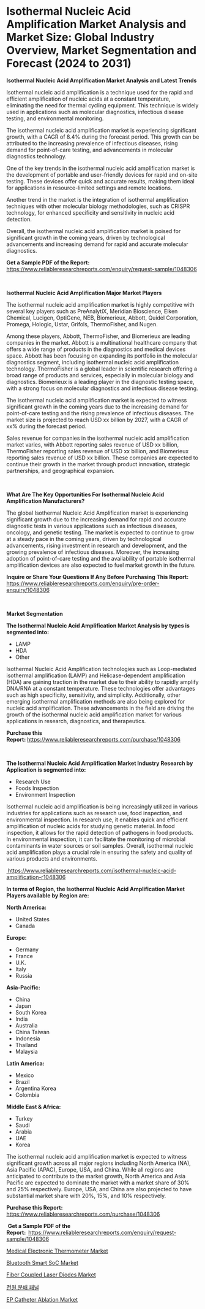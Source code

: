 <p><h1>Isothermal Nucleic Acid Amplification Market Analysis and Market Size: Global Industry Overview, Market Segmentation and Forecast (2024 to 2031)</h1></p><p><strong>Isothermal Nucleic Acid Amplification Market Analysis and Latest Trends</strong></p>
<p><p>Isothermal nucleic acid amplification is a technique used for the rapid and efficient amplification of nucleic acids at a constant temperature, eliminating the need for thermal cycling equipment. This technique is widely used in applications such as molecular diagnostics, infectious disease testing, and environmental monitoring.</p><p>The isothermal nucleic acid amplification market is experiencing significant growth, with a CAGR of 8.4% during the forecast period. This growth can be attributed to the increasing prevalence of infectious diseases, rising demand for point-of-care testing, and advancements in molecular diagnostics technology.</p><p>One of the key trends in the isothermal nucleic acid amplification market is the development of portable and user-friendly devices for rapid and on-site testing. These devices offer quick and accurate results, making them ideal for applications in resource-limited settings and remote locations.</p><p>Another trend in the market is the integration of isothermal amplification techniques with other molecular biology methodologies, such as CRISPR technology, for enhanced specificity and sensitivity in nucleic acid detection.</p><p>Overall, the isothermal nucleic acid amplification market is poised for significant growth in the coming years, driven by technological advancements and increasing demand for rapid and accurate molecular diagnostics.</p></p>
<p><strong>Get a Sample PDF of the Report:&nbsp;</strong> <a href="https://www.reliableresearchreports.com/enquiry/request-sample/1048306">https://www.reliableresearchreports.com/enquiry/request-sample/1048306</a></p>
<p>&nbsp;</p>
<p><strong>Isothermal Nucleic Acid Amplification Major Market Players</strong></p>
<p><p>The isothermal nucleic acid amplification market is highly competitive with several key players such as PreAnalytiX, Meridian Bioscience, Eiken Chemical, Lucigen, OptiGene, NEB, Biomerieux, Abbott, Quidel Corporation, Promega, Hologic, Ustar, Grifols, ThermoFisher, and Nugen.</p><p>Among these players, Abbott, ThermoFisher, and Biomerieux are leading companies in the market. Abbott is a multinational healthcare company that offers a wide range of products in the diagnostics and medical devices space. Abbott has been focusing on expanding its portfolio in the molecular diagnostics segment, including isothermal nucleic acid amplification technology. ThermoFisher is a global leader in scientific research offering a broad range of products and services, especially in molecular biology and diagnostics. Biomerieux is a leading player in the diagnostic testing space, with a strong focus on molecular diagnostics and infectious disease testing.</p><p>The isothermal nucleic acid amplification market is expected to witness significant growth in the coming years due to the increasing demand for point-of-care testing and the rising prevalence of infectious diseases. The market size is projected to reach USD xx billion by 2027, with a CAGR of xx% during the forecast period.</p><p>Sales revenue for companies in the isothermal nucleic acid amplification market varies, with Abbott reporting sales revenue of USD xx billion, ThermoFisher reporting sales revenue of USD xx billion, and Biomerieux reporting sales revenue of USD xx billion. These companies are expected to continue their growth in the market through product innovation, strategic partnerships, and geographical expansion.</p></p>
<p>&nbsp;</p>
<p><strong>What Are The Key Opportunities For Isothermal Nucleic Acid Amplification Manufacturers?</strong></p>
<p><p>The global Isothermal Nucleic Acid Amplification market is experiencing significant growth due to the increasing demand for rapid and accurate diagnostic tests in various applications such as infectious diseases, oncology, and genetic testing. The market is expected to continue to grow at a steady pace in the coming years, driven by technological advancements, rising investment in research and development, and the growing prevalence of infectious diseases. Moreover, the increasing adoption of point-of-care testing and the availability of portable isothermal amplification devices are also expected to fuel market growth in the future.</p></p>
<p><strong>Inquire or Share Your Questions If Any Before Purchasing This Report:</strong> <a href="https://www.reliableresearchreports.com/enquiry/pre-order-enquiry/1048306">https://www.reliableresearchreports.com/enquiry/pre-order-enquiry/1048306</a></p>
<p>&nbsp;</p>
<p><strong>Market Segmentation</strong></p>
<p><strong>The Isothermal Nucleic Acid Amplification Market Analysis by types is segmented into:</strong></p>
<p><ul><li>LAMP</li><li>HDA</li><li>Other</li></ul></p>
<p><p>Isothermal Nucleic Acid Amplification technologies such as Loop-mediated isothermal amplification (LAMP) and Helicase-dependent amplification (HDA) are gaining traction in the market due to their ability to rapidly amplify DNA/RNA at a constant temperature. These technologies offer advantages such as high specificity, sensitivity, and simplicity. Additionally, other emerging isothermal amplification methods are also being explored for nucleic acid amplification. These advancements in the field are driving the growth of the isothermal nucleic acid amplification market for various applications in research, diagnostics, and therapeutics.</p></p>
<p><strong>Purchase this Report:&nbsp;</strong><a href="https://www.reliableresearchreports.com/purchase/1048306">https://www.reliableresearchreports.com/purchase/1048306</a></p>
<p>&nbsp;</p>
<p><strong>The Isothermal Nucleic Acid Amplification Market Industry Research by Application is segmented into:</strong></p>
<p><ul><li>Research Use</li><li>Foods Inspection</li><li>Environment Inspection</li></ul></p>
<p><p>Isothermal nucleic acid amplification is being increasingly utilized in various industries for applications such as research use, food inspection, and environmental inspection. In research use, it enables quick and efficient amplification of nucleic acids for studying genetic material. In food inspection, it allows for the rapid detection of pathogens in food products. In environmental inspection, it can facilitate the monitoring of microbial contaminants in water sources or soil samples. Overall, isothermal nucleic acid amplification plays a crucial role in ensuring the safety and quality of various products and environments.</p></p>
<p><a href="https://www.reliableresearchreports.com/isothermal-nucleic-acid-amplification-r1048306">&nbsp;https://www.reliableresearchreports.com/isothermal-nucleic-acid-amplification-r1048306</a></p>
<p><strong>In terms of Region, the Isothermal Nucleic Acid Amplification Market Players available by Region are:</strong></p>
<p>
    <p> <strong> North America: </strong>
        <ul>
            <li>United States</li>
            <li>Canada</li>
        </ul>
        </p> 
    <p> <strong> Europe: </strong>
        <ul>
            <li>Germany</li>
            <li>France</li>
            <li>U.K.</li>
            <li>Italy</li>
            <li>Russia</li>
        </ul>
        </p> 
    <p> <strong> Asia-Pacific: </strong>
        <ul>
            <li>China</li>
            <li>Japan</li>
            <li>South Korea</li>
            <li>India</li>
            <li>Australia</li>
            <li>China Taiwan</li>
            <li>Indonesia</li>
            <li>Thailand</li>
            <li>Malaysia</li>
        </ul>
        </p> 
    <p> <strong> Latin America: </strong>
        <ul>
            <li>Mexico</li>
            <li>Brazil</li>
            <li>Argentina Korea</li>
            <li>Colombia</li>
        </ul>
        </p> 
    <p> <strong> Middle East & Africa: </strong>
        <ul>
            <li>Turkey</li>
            <li>Saudi</li>
            <li>Arabia</li>
            <li>UAE</li>
            <li>Korea</li>
        </ul>
    </p>
    </p>
<p><p>The isothermal nucleic acid amplification market is expected to witness significant growth across all major regions including North America (NA), Asia Pacific (APAC), Europe, USA, and China. While all regions are anticipated to contribute to the market growth, North America and Asia Pacific are expected to dominate the market with a market share of 30% and 25% respectively. Europe, USA, and China are also projected to have substantial market share with 20%, 15%, and 10% respectively.</p></p>
<p><strong>Purchase this Report: </strong><a href="https://www.reliableresearchreports.com/purchase/1048306">https://www.reliableresearchreports.com/purchase/1048306</a></p>
<p>&nbsp;<strong>Get a Sample PDF of the Report:&nbsp;&nbsp;</strong><a href="https://www.reliableresearchreports.com/enquiry/request-sample/1048306">https://www.reliableresearchreports.com/enquiry/request-sample/1048306</a></p>
<p><strong></strong></p>
<p><p><a href="https://github.com/carolinehamilton5656/Market-Research-Report-List-1/blob/main/medical-electronic-thermometer-market.md">Medical Electronic Thermometer Market</a></p><p><a href="https://medium.com/@diane.macle6776/global-bluetooth-smart-soc-market-status-2024-2031-and-forecast-by-region-product-end-use-d10ec97dd480">Bluetooth Smart SoC Market</a></p><p><a href="https://medium.com/@trameciabutler41/fiber-coupled-laser-diodes-market-share-and-new-trends-analysis-by-its-type-application-end-use-9374a128c088">Fiber Coupled Laser Diodes Market</a></p><p><a href="https://medium.com/@hossainvi014/%ED%8C%8C%EC%9B%8C-%EB%B6%84%EB%B0%B0-%ED%8C%A8%EB%84%90-%EC%8B%9C%EC%9E%A5-%EA%B0%9C%EC%9A%94-2024%EB%85%84%EB%B6%80%ED%84%B0-2031%EB%85%84%EA%B9%8C%EC%A7%80%EC%9D%98-%EA%B8%80%EB%A1%9C%EB%B2%8C-%EC%8B%9C%EC%9E%A5-%EB%8F%99%ED%96%A5-%EB%B0%8F-%EC%A0%84%EB%A7%9D-80a597fa1c54">전원 분배 패널</a></p><p><a href="https://github.com/adriannay56456/Market-Research-Report-List-1/blob/main/ep-catheter-ablation-market.md">EP Catheter Ablation Market</a></p></p>